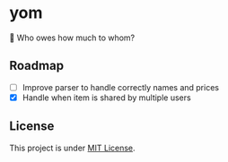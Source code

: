 # yom

🥕 Who owes how much to whom?

## Roadmap

- [ ] Improve parser to handle correctly names and prices
- [x] Handle when item is shared by multiple users

## License

This project is under [MIT License](LICENSE).
